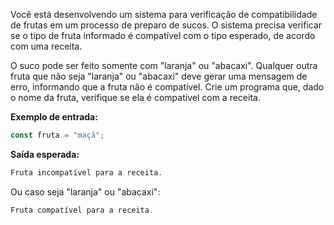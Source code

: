 Você está desenvolvendo um sistema para verificação de compatibilidade de frutas em um processo de preparo de sucos. O sistema precisa verificar se o tipo de fruta informado é compatível com o tipo esperado, de acordo com uma receita.

O suco pode ser feito somente com "laranja" ou "abacaxi".
Qualquer outra fruta que não seja "laranja" ou "abacaxi" deve gerar uma mensagem de erro, informando que a fruta não é compatível.
Crie um programa que, dado o nome da fruta, verifique se ela é compatível com a receita.

**Exemplo de entrada:**

```js
const fruta = "maçã";
```
**Saída esperada:**

```js
Fruta incompatível para a receita.
```

Ou caso seja "laranja" ou "abacaxi":

```js
Fruta compatível para a receita.
```
